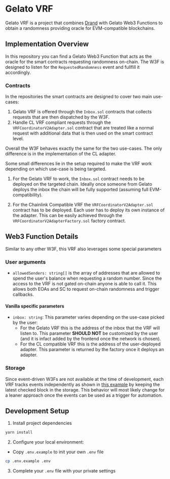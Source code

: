 # Gelato VRF

Gelato VRF is a project that combines [Drand](drand.love) with Gelato Web3 Functions to obtain a randomness providing oracle for EVM-compatible blockchains. 

## Implementation Overview
In this repository you can find a Gelato Web3 Function that acts as the oracle for the smart contracts requesting randomness on-chain. The W3F is designed to listen for the `RequestedRandomness` event and fullfill it accordingly.

### Contracts
In the repositories the smart contracts are designed to cover two main use-cases:

1. Gelato VRF is offered through the `Inbox.sol` contracts that collects requests that are then dispatched by the W3F.
2. Handle CL VRF compliant requests through the `VRFCoordinatorV2Adapter.sol` contract that are treated like a normal request with additional data that is then used on the smart contract level.

Overall the W3F behaves exactly the same for the two use-cases. The only difference is in the implementation of the CL adapter.

Some small differences lie in the setup required to make the VRF work depending on which use-case is being targeted.

1. For the Gelato VRF to work, the `Inbox.sol` contract needs to be deployed on the targeted chain. Ideally once someone from Gelato deploys the inbox the chain will be fully supported (assuming full EVM-compatibility).

2. For the Chainlink Compatible VRF the `VRFCoordinatorV2Adapter.sol` contract has to be deployed. Each user has to deploy its own instance of the adapter. This can be easily achieved through the `VRFCoordinatorV2AdapterFactory.sol` factory contract.

## Web3 Function Details

Similar to any other W3F, this VRF also leverages some special parameters

### User arguments
- `allowedSenders: string[]` is the array of addresses that are allowed to spend the user's balance when requesting a random number. Since the access to the VRF is not gated on-chain anyone is able to call it. This allows both EOAs and SC to request on-chain randomness and trigger callbacks.
#### Vanilla specific parameters
- `inbox: string`: This parameter varies depending on the use-case picked by the user:
    - For the Gelato VRF this is the address of the inbox that the VRF will listen to. This parameter **SHOULD NOT** be customized by the user (and it is infact added by the frontend once the network is chosen).
    - For the CL compatible VRF this is the address of the user-deployed adapter. This parameter is returned by the factory once it deploys an adapter.

### Storage

Since event-driven W3Fs are not available at the time of development, each VRF tracks events independently as shown in [this example](https://github.com/gelatodigital/web3-functions-template/tree/3c1e859c8fe2e3dd4ba79525138adc667a23482f/web3-functions/event-listener) by keeping the latest checked block in the storage. This behavior will most likely change for a leaner approach once the events can be used as a trigger for automation. 

## Development Setup

1. Install project dependencies

```bash
yarn install
```

2. Configure your local environment:

- Copy `.env.example` to init your own `.env` file

```bash
cp .env.example .env
```

3. Complete your `.env` file with your private settings
